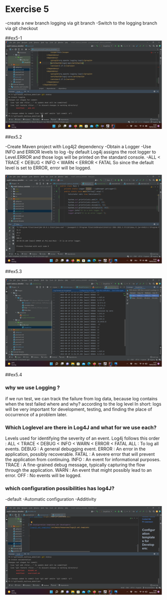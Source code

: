 # Exercise 5

-create a new branch logging via git branch 
-Switch to the logging branch via git checkout

##ex5-1
![Screenshot](resources/images/ex5_1.png)

##ex5.2

-Create Maven project with Log4j2 dependency
-Obtain a Logger
-Use INFO and ERROR levels to log 
-by default Log4j assigns the root logger to Level.ERROR and those logs will be printed on the standard console. 
-ALL < TRACE < DEBUG < INFO < WARN < ERROR < FATAL
So since the default level is set to ERROR, error  will be logged.

![Screenshot](resources/images/ex5_2.png)


##ex5.3

![Screenshot](resources/images/ex5_3.png)

##ex5.4

### why we use Logging ?
if we run test, we can track the failure from log data, because log contains when the test failed where and why? according to the log level
In short: logs will be very important for development, testing, and finding the place of occurrence of a problem later.
### Which Loglevel are there in Log4J and what for we use each?
Levels used for identifying the severity of an event.
Log4j follows this order : ALL < TRACE < DEBUG < INFO < WARN < ERROR < FATAL
    ALL : To log all events.
    DEBUG : A general debugging event.
    ERROR : An error in the application, possibly recoverable.
    FATAL : A severe error that will prevent the application from continuing.
    INFO : An event for informational purposes.
    TRACE : A fine-grained debug message, typically capturing the flow through the application.
    WARN : An event that might possibly lead to an error.
    OFF : No events will be logged. 
### which configuration possibilities has  log4J?
-default
-Automatic configuration 
-Additivity

![Screenshot](resources/images/ex5_4.png)



